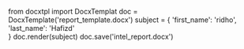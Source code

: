 
from docxtpl import DocxTemplat
doc = DocxTemplate('report_template.docx')
subject = {
    'first_name': 'ridho',
    'last_name': 'Hafizd'    
    }
doc.render(subject)
doc.save('intel_report.docx')
